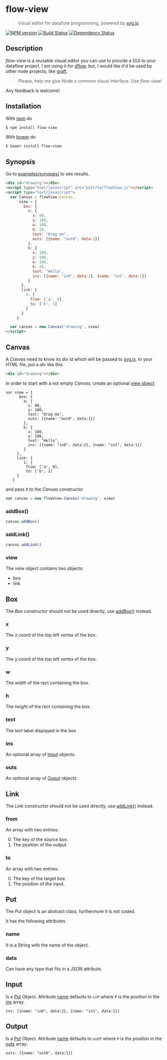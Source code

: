 flow-view
=========

> Visual editor for dataflow programming, powered by [svg.js][1]

[![NPM version](https://badge.fury.io/js/flow-view.png)](http://badge.fury.io/js/flow-view) [![Build Status](https://travis-ci.org/fibo/flow-view.png?branch=master)](https://travis-ci.org/fibo/flow-view.png?branch=master) [![Dependency Status](https://gemnasium.com/fibo/flow-view.png)](https://gemnasium.com/fibo/flow-view)

## Description

*flow-view* is a reusable visual editor you can use to provide a GUI to your dataflow project. I am using it for [dflow](http://g14n.info/dflow), but, I would like it'd be used by other node projects, like [graft](https://github.com/GraftJS/graft).

> Please, help me give Node a common visual interface. Use *flow-view*!

Any feedback is welcome!

## Installation

With [npm](https://npmjs.org/) do

```bash
$ npm install flow-view
```

With [bower](http://bower.io/) do

```bash
$ bower install flow-view
```

## Synopsis

Go to [examples/synopsis/](http://g14n.info/flow-view/examples/synopsis/) to see results.

```html
<div id="drawing"></div>
<script type="text/javascript" src="path/to/flowView.js"></script>
<script type="text/javascript">
  var Canvas = flowView.Canvas,
      view = {
        box: {
          a: {
            x: 80,
            y: 100,
            w: 100,
            h: 20,
            text: "Drag me",
            outs: [{name: "out0", data:1}]
          },
          b: {
            x: 180,
            y: 100,
            w: 100,
            h: 20,
            text: "Hello",
            ins: [{name: "in0", data:2}, {name: "in1", data:1}]
          }
       },
       link: {
         1: {
           from: ['a', 0],
           to: ['b', 1]
         }
       }
     }

  var canvas = new Canvas('drawing', view)
</script>
```

## Canvas

A *Canvas* need to know its *div* id which will be passed to [svg.js][1]. In your HTML file, put a *div* like this

```html
<div id="drawing"></div>
```

In order to start with a not empty *Canvas*, create an optional [view object](#view)


```
var view = {
      box: {
        a: {
          x: 80,
          y: 100,
          text: "Drag me",
          outs: [{name: "out0", data:1}]
        },
        b: {
          x: 180,
          y: 100,
          text: "Hello",
          ins: [{name: "in0", data:2}, {name: "in1", data:1}]
        }
     },
     link: {
        1: {
         from: ['a', 0],
         to: ['b', 1]
     }
   }
```

and pass it to the *Canvas* constructor

```js
var canvas = new flowView.Canvas('drawing', view)
```

### addBox()

```js
canvas.addBox()
```

### addLink()

```js
canvas.addLink()
```

### view

The *view* object contains two objects:

  * box
  * link

## Box

The *Box* constructor should not be used directly, use [addBox()](#addbox) instead.

### x

The *x* coord of the top left vertex of the box.

### y

The *y* coord of the top left vertex of the box.

### w

The *width* of the rect containing the box.

### h

The *height* of the rect containing the box.

### text

The *text* label displayed in the box.

### ins

An optional array of [Input](#input) objects.

### outs

An optional array of [Ouput](#output) objects.

## Link

The *Link* constructor should not be used directly, use [addLink()](#addlink) instead.

### from

An array with two entries:

  0. The key of the source box.
  1. The position of the output.

### to

An array with two entries:

  0. The key of the target box.
  1. The position of the input.

## Put

The *Put* object is an abstract class, furthermore it is not coded.

It has the following attributes

### name

It is a String with the name of the object.

### data

Can have any type that fits in a JSON attribute.

## Input

Is a [Put](#put) Object. Attribute [name](#name) defaults to `inP` where `P` is the *position* in the [ins](#ins) array.

```
ins: [{name: "in0", data:2}, {name: "in1", data:1}]
```

## Output

Is a [Put](#put) Object. Attribute [name](#name) defaults to `outP` where `P` is the *position* in the [outs](#outs) array.

```
outs: [{name: "out0", data:1}]
```


  [1]: http://svgjs.com/ "SVG.js"

